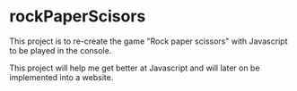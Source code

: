 # rockPaperScisors
This project is to re-create the game "Rock paper scissors" with Javascript to be played in the console.

This project will help me get better at Javascript and will later on be implemented into a website.